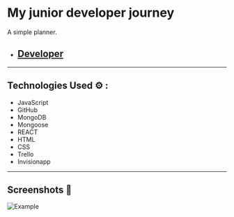 # My junior developer journey

A simple planner. 
- ## [Developer ](https://developer-todo.herokuapp.com/)
___

## Technologies Used ⚙️ :
- JavaScript
- GitHub
- MongoDB
- Mongoose 
- REACT
- HTML
- CSS 
- Trello
- Invisionapp
___

## Screenshots 📸
![Example](/image/1)

